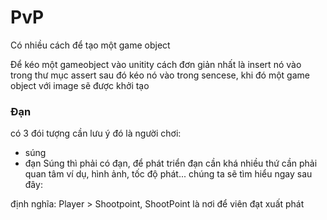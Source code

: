 
# PvP
Có nhiều cách để tạo một game object

Để kéo một gameobject vào unitity cách đơn giản nhất là insert nó vào trong thư mục assert sau đó kéo nó vào trong sencese, khi đó một game object với image sẽ được khởi tạo
### Đạn
có 3 đói tượng cần lưu ý đó là 
người chơi:
  + súng
  + đạn
Súng thì phải có đạn, để phát triển đạn cần khá nhiều thứ cần phải quan tâm ví dụ, hình ảnh, tốc độ phát... chúng ta sẽ tìm hiểu ngay sau đây:

định nghĩa: Player > Shootpoint, ShootPoint là nơi để viên đạt xuất phát
